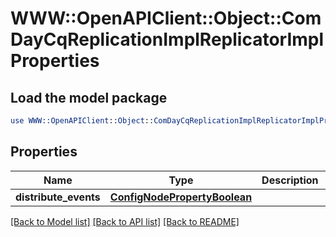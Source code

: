 # WWW::OpenAPIClient::Object::ComDayCqReplicationImplReplicatorImplProperties

## Load the model package
```perl
use WWW::OpenAPIClient::Object::ComDayCqReplicationImplReplicatorImplProperties;
```

## Properties
Name | Type | Description | Notes
------------ | ------------- | ------------- | -------------
**distribute_events** | [**ConfigNodePropertyBoolean**](ConfigNodePropertyBoolean.md) |  | [optional] 

[[Back to Model list]](../README.md#documentation-for-models) [[Back to API list]](../README.md#documentation-for-api-endpoints) [[Back to README]](../README.md)


